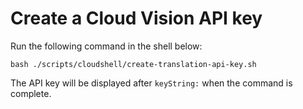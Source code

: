 # Create a Cloud Vision API key

Run the following command in the shell below:

```shell
bash ./scripts/cloudshell/create-translation-api-key.sh
```

The API key will be displayed after `keyString:` when the command is complete.
